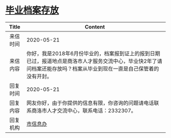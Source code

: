 # <a href="http://www.shangluo.gov.cn/zmhd/ldxxxx.jsp?urltype=leadermail.LeaderMailContentUrl&wbtreeid=1112&leadermailid=5882">毕业档案存放</a>
|Title|Content|
|:---:|---|
|来信时间|2020-05-21|
|来信内容|你好，我是2018年6月份毕业的，档案报到证上的报到日期已过，报道地点是商洛市人才服务交流中心，毕业快2年了请问档案还能存放吗？档案从毕业到现在一直是自己保管着的没有开封。|
|回复时间|2020-05-21|
|回复内容|网友你好，由于你提供的信息有限，你咨询的问题请电话联系商洛市人才交流中心，联系电话：2332307。|
|回复机构|<a href="../../categories/agencies/市信息办.md">市信息办</a>|
